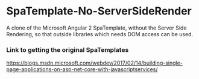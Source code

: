 # SpaTemplate-No-ServerSideRender
A clone of the Microsoft Angular 2 SpaTemplate, without the Server Side Rendering, so that outside libraries which needs DOM access can be used.


### Link to getting the original SpaTemplates
https://blogs.msdn.microsoft.com/webdev/2017/02/14/building-single-page-applications-on-asp-net-core-with-javascriptservices/
